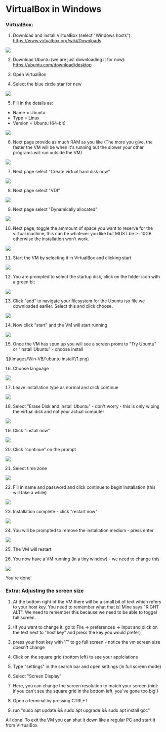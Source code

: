 # VirtualBox in Windows

### VirtualBox:

1. Download and install VirtualBox (select "Windows hosts"):
https://www.virtualbox.org/wiki/Downloads

![](Images/Win-VB/vb_site.png)

2. Download Ubuntu (we are just downloading it for now):
https://ubuntu.com/download/desktop

3. Open VirtualBox

4. Select the blue circle star for new

![](Images/Win-VB/vb-new.png)

5. Fill in the details as:
- Name = Ubuntu
- Type = Linux
- Version = Ubuntu (64-bit)

![](Images/Win-VB/vb-deets.png)

6. Next page provide as much RAM as you like (The more you give, the faster the VM will be when it's running but the slower your other programs will run outside the VM)

![](Images/Win-VB/vb-mem.png)

7. Next page select "Create virtual hard disk now"

![](Images/Win-VB/disk-now.png)

8. Next page select "VDI"

![](Images/Win-VB/vdi.png)

9. Next page select "Dynamically allocated"

![](Images/Win-VB/dynamic.png)

10. Next page; toggle the ammount of space you want to reserve for the virtual machine, this can be whatever you like but MUST be >=10GB otherwise the installation won't work.

![](Images/Win-VB/space.png)

11. Start the VM by selecting it in VirtualBox and clicking start

![](Images/Win-VB/start.png)

12. You are prompted to select the startup disk, click on the folder icon with a green bit

![](Images/Win-VB/folder.png)

13. Click "add" to navigate your filesystem for the Ubuntu iso file we downloaded earlier. Select this and click choose.

![](Images/Win-VB/add.png)

14. Now click "start" and the VM will start running

![](Images/Win-VB/start_vm.png)

15. Once the VM has spun up you will see a screen promt to "Try Ubuntu" or "install Ubuntu" - choose install

![](Images/Win-VB/'ubuntu install'/1.png)

16. Choose language

![](Images/Win-VB/2.png)

17. Leave installation type as normal and click continue

![](Images/Win-VB/3.png)

18. Select "Erase Disk and install Ubuntu" - don't worry - this is only wiping the virtual disk and not your actual computer

![](Images/Win-VB/4.png)

19. Click "install now"

![](Images/Win-VB/5.png)

20. Click "continue" on the prompt

![](Images/Win-VB/6.png)

21. Select time zone

![](Images/Win-VB/7.png)

22. Fill in name and password and click continue to begin installation (this will take a while)

![](Images/Win-VB/8.png)

23. Installation complete - click "restart now"

![](Images/Win-VB/9.png)

24. You will be prompted to remove the installation medium - press enter

![](Images/Win-VB/10.png)

25. The VM will restart

26. You now have a VM running (in a tiny window) - we need to change this

![](Images/Win-VB/11.png)

You're done!

### Extra: Adjusting the screen size

1. At the bottom right of the VM there will be a small bit of text which refers to your host key. You need to remember what that is! Mine says "RIGHT ALT". We need to remember this because we need to be able to toggel full screen.

2. (If you want to change it, go to File -> preferences -> Input and click on the text next to "host key" and press the key you would prefer)

3. press your host key with 'F' to go full screen - notice the vm screen size doesn't change

4. Click on the square grid (bottom left) to see your applciations

5. Type "settings" in the search bar and open settings (in full screen mode)

6. Select "Screen Display"

7. Here, you can change the screen resolution to match your screen (hint: if you can't see the square grid in the bottom left, you've gone too big!)

8. Open a terminal by pressing CTRL+T

9. run "sudo apt update && sudo apt upgrade && sudo apt install gcc"

All done! To exit the VM you can shut it down like a regular PC and start it from VirtualBox.
